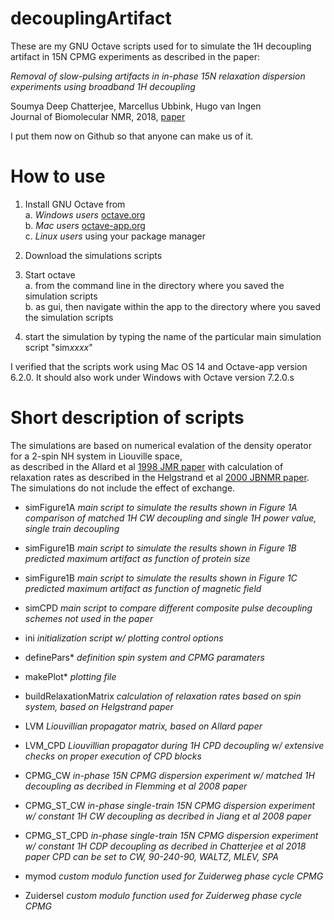 # decouplingArtifact

These are my GNU Octave scripts used for to simulate the 1H decoupling artifact 
in 15N CPMG experiments as described in the paper:  

*Removal of slow-pulsing artifacts in in-phase 15N relaxation dispersion experiments using broadband 1H decoupling*  

Soumya Deep Chatterjee, Marcellus Ubbink, Hugo van Ingen  
Journal of Biomolecular NMR, 2018, [paper](https://link.springer.com/article/10.1007/s10858-018-0193-2)

I put them now on Github so that anyone can make us of it.  

# How to use

1. Install GNU Octave from  
	a. *Windows users* [octave.org](https://octave.org)  
	b. *Mac users* [octave-app.org](https://octave-app.org)  
	c. *Linux users* using your package manager  

2. Download the simulations scripts 

3. Start octave  
	a. from the command line in the directory where you saved the simulation scripts  
	b. as gui, then navigate within the app to the directory where you saved the simulation scripts  

4. start the simulation by typing the name of the particular main simulation script "sim*xxxx*"

I verified that the scripts work using Mac OS 14 and Octave-app version 6.2.0.
It should also work under Windows with Octave version 7.2.0.s

# Short description of scripts

The simulations are based on numerical evalation of the density operator for a 2-spin NH system in Liouville space,  
as described in the Allard et al [1998 JMR paper](https://doi.org/10.1006/jmre.1998.1509) with calculation of relaxation rates as described in the Helgstrand et al [2000 JBNMR paper](https://doi.org/10.1023/A:1008309220156).
The simulations do not include the effect of exchange.  

+   simFigure1A    *main script to simulate the results shown in Figure 1A*
                   *comparison of matched 1H CW decoupling and single 1H power value, single train decoupling*
+   simFigure1B    *main script to simulate the results shown in Figure 1B*
                   *predicted maximum artifact as function of protein size*
+   simFigure1B    *main script to simulate the results shown in Figure 1C*
                   *predicted maximum artifact as function of magnetic field*
+   simCPD         *main script to compare different composite pulse decoupling schemes*
                   *not used in the paper*

+ ini						*initialization script w/ plotting control options*
+ definePars*				*definition spin system and CPMG paramaters*
+ makePlot*				*plotting file*
+ buildRelaxationMatrix	*calculation of relaxation rates based on spin system, based on Helgstrand paper*
+ LVM						*Liouvillian propagator matrix, based on Allard paper*
+ LVM_CPD					*Liouvillian propagator during 1H CPD decoupling*
						*w/ extensive checks on proper execution of CPD blocks*
+ CPMG_CW					*in-phase 15N CPMG dispersion experiment w/ matched 1H decoupling*
						*as decribed in Flemming et al 2008 paper*
+ CPMG_ST_CW				*in-phase single-train 15N CPMG dispersion experiment w/ constant 1H CW decoupling*
						*as decribed in Jiang et al 2008 paper*
+ CPMG_ST_CPD				*in-phase single-train 15N CPMG dispersion experiment w/ constant 1H CDP decoupling*
						*as decribed in Chatterjee et al 2018 paper*
						*CPD can be set to CW, 90-240-90, WALTZ, MLEV, SPA*
+ mymod					*custom modulo function used for Zuiderweg phase cycle CPMG*
+ Zuidersel				*custom modulo function used for Zuiderweg phase cycle CPMG*

